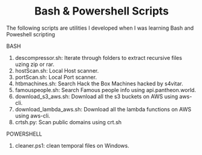 <h1 align="center">Bash & Powershell Scripts</h1>

The following scripts are utilities I developed when I was learning Bash and Poweshell scripting

BASH
1. descompressor.sh: Iterate through folders to extract recursive files uzing zip or rar.
2. hostScan.sh: Local Host scanner.
4. portScan.sh: Local Port scanner.
5. htbmachines.sh: Search Hack the Box Machines hacked by s4vitar.
6. famouspeople.sh: Search Famous people info using api.pantheon.world.
7. download_s3_aws.sh: Download all the s3 buckets on AWS using aws-cli.
8. download_lambda_aws.sh: Download all the lambda functions on AWS using aws-cli.
8. crtsh.py: Scan public domains using crt.sh

POWERSHELL

1. cleaner.ps1: clean temporal files on Windows.


